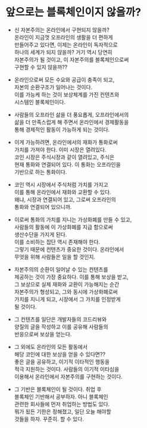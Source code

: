# 앞으로는 블록체인이지 않을까?     
* 신 자본주의는 온라인에서 구현되지 않을까?    
  온라인이 지금껏 오프라인의 생활을 더 편하게    
  만들어주고 있다면, 이제는 온라인이 독자적으로    
  하나의 세계가 되지 않을까? 거기 역시 당연히     
  자본주의가 될 것이고, 이 자본주의를 블록체인으로써   
  구현할 수 있지 않을까??      
  
* 온라인으로써 모든 수요와 공급이 충족이 되고,    
  자본의 순환구조가 일어나는 것이다.   
  이를 가능케 하는 것이 보상체계를 가진 컨텐츠와     
  시스템인 블록체인이다.    
  
* 사람들의 오프라인 삶을 더 풍요롭게, 오프라인에서의    
  삶을 더 만족스럽게 해 주면서 온라인에서 경제활동을   
  통해 경제적인 활동이 가능하게 되는 것이다.    
  
* 이게 가능하려면, 온라인에서의 재화가 통화로써       
  가치를 가져야 한다. 이미 시장은 열려있다.     
  코인 시장은 주식시장과 같이 열려있고, 주식은    
  현재 통화와 연결되어 있다. 이 통화는 오프라인을    
  기반으로 하는 통화이다.    
  
* 코인 역시 시장에서 주식처럼 가치를 가지고    
  이를 통해 온라인에서 재화와 교환할 수 있다.    
  왜냐, 시장과 연결되어 있고, 그로써 오프라인의   
  통화와 연결되어 있으니까.     
  
* 이로써 통화의 가치를 지니는 가상화폐를 만들 수 있고,   
  사람들의 활동에 이 가상화폐를 지급 함으로써     
  생산수단을 가지게 된다.     
  이를 소비하는 집단 역시 존재해야 한다.   
  그렇기 때문에 컨텐츠가 중요한 것이다. 온라인에서    
  무엇을 위해 사람들은 일을 할 것인지.    
  
* 자본주의의 순환이 일어날 수 있는 컨텐츠를    
  제공하는 것이 가장 중요하다. 이를 통해 보상을 받고,    
  그 보상으로 실제 재화와 교환이 가능해지는 순간    
  자본주의가 형성되고, 그와 동시에 가상화폐로써    
  가치를 지니게 되고, 시장에서 그 가치를 인정받게   
  될 것이다.     
  
* 그 컨텐츠를 일단은 개발자들의 코드리뷰와     
  양질의 글을 작성하고 이를 공유해 사람들의   
  반응으로써 보상을 얻는다.    
  
* 그 외에도 온라인의 모든 활동에서     
  해당 코인에 대한 보상을 얻을 수 있다면??       
  좋은 글을 공유하고, 이기적 이타적인 행동을    
  적극 지원하는 것이다. 사람들의 이기적 이타심을    
  이용해서 온라인에서 자본주의를 구현하는 것이다.     
  
* 그 기반은 블록체인이 될 것이다. 취업 후     
  블록체인 기반해서 공부하자. 아니 블록체인     
  관련한 회사들에 먼저 취업하는 방법도 있다.    
  뭐가 됬든 기한은 정해졌고, 일단 오늘 해야할    
  것들을 하자. 꾸준히. 할 수 있다.
